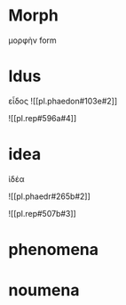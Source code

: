 


# Morph

μορφὴν form
# Idus
εἶδος
![[pl.phaedon#103e#2]]

![[pl.rep#596a#4]]


# idea
ἰδέα

![[pl.phaedr#265b#2]]

![[pl.rep#507b#3]]
# phenomena

# noumena